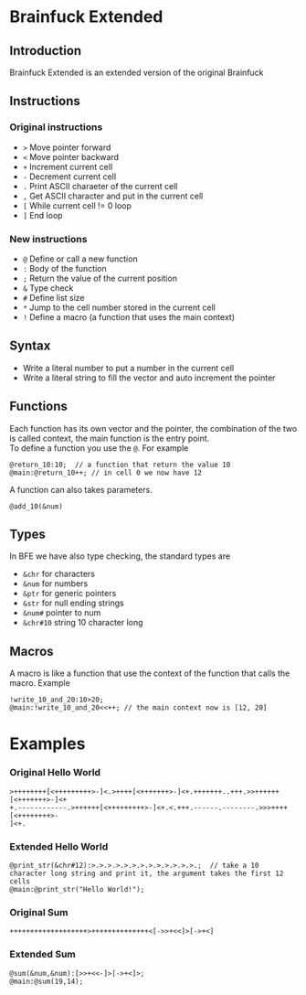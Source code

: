 # Brainfuck Extended
## Introduction
Brainfuck Extended is an extended version of the original Brainfuck

## Instructions
### Original instructions
- `>` Move pointer forward
- `<` Move pointer backward
- `+` Increment current cell
- `-` Decrement current cell
- `.` Print ASCII charaeter of the current cell
- `,` Get ASCII character and put in the current cell
- `[` While current cell != 0 loop
- `]` End loop

### New instructions
- `@` Define or call a new function
- `:` Body of the function
- `;` Return the value of the current position
- `&` Type check
- `#` Define list size
- `*` Jump to the cell number stored in the current cell
- `!` Define a macro (a function that uses the main context)

## Syntax
- Write a literal number to put a number in the current cell
- Write a literal string to fill the vector and auto increment the pointer

## Functions
Each function has its own vector and the pointer, the combination of the two is called context, the main function is the entry point.  
To define a function you use the `@`. For example
```
@return_10:10;  // a function that return the value 10
@main:@return_10++; // in cell 0 we now have 12
```
A function can also takes parameters.
```
@add_10(&num)
```

## Types
In BFE we have also type checking, the standard types are
- `&chr` for characters
- `&num` for numbers
- `&ptr` for generic pointers
- `&str` for null ending strings
- `&num#` pointer to num
- `&chr#10` string 10 character long

## Macros
A macro is like a function that use the context of the function that calls the macro. Example
```
!write_10_and_20:10>20;
@main:!write_10_and_20<<++; // the main context now is [12, 20]
```

# Examples
### Original Hello World
```
>++++++++[<+++++++++>-]<.>++++[<+++++++>-]<+.+++++++..+++.>>++++++[<+++++++>-]<+
+.------------.>++++++[<+++++++++>-]<+.<.+++.------.--------.>>>++++[<++++++++>-
]<+.
```
### Extended Hello World
```
@print_str(&chr#12):>.>.>.>.>.>.>.>.>.>.>.>.>.;  // take a 10 character long string and print it, the argument takes the first 12 cells
@main:@print_str("Hello World!");
```
### Original Sum
```
+++++++++++++++++++>++++++++++++++<[->>+<<]>[->+<]
```
### Extended Sum
```
@sum(&num,&num):[>>+<<-]>[->+<]>;
@main:@sum(19,14);
```
